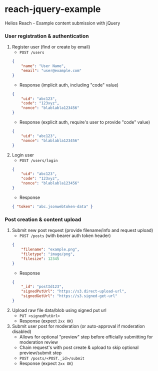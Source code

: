 # reach-jquery-example
Helios Reach - Example content submission with jQuery


### User registration & authentication

1. Register user (find or create by email)
    - `POST /users`
    ```json
    {
        "name": "User Name",
        "email": "user@example.com"
    }
    ```
    - Response (implicit auth, including "code" value)
    ```json
    {
        "uid": "abc123",
        "code": "123xyz",
        "nonce": "blablabla123456"
    }
    ```
    - Response (explicit auth, require's user to provide "code" value)
    ```json
    {
        "uid": "abc123",
        "nonce": "blablabla123456"
    }
    ```
2. Login user
    - `POST /users/login`
    ```json
    {
        "uid": "abc123",
        "code": "123xyz",
        "nonce": "blablabla123456"
    }
    ```
    - Response
    ```json
    { "token": "abc.jsonwebtoken-data" }
    ```


### Post creation & content upload

1. Submit new post request (provide filename/info and request upload)
    - `POST /posts` (with bearer auth token header)
    ```json
    {
        "filename": "example.png",
        "filetype": "image/png",
        "filesize": 12345
    }
    ```
    - Response
    ```json
    {
        "_id": "postId123",
        "signedPutUrl": "https://s3.direct-upload-url",
        "signedGetUrl": "https://s3.signed-get-url"
    }
    ```
2. Upload raw file data/blob using signed put url
    - `PUT <signedPutUrl>`
    - Response (expect `2xx OK`)
3. Submit user post for moderation (or auto-approval if moderation disabled)
    - Allows for optional "preview" step before officially submitting for moderation review
    - Chain request's with post create & upload to skip optional preview/submit step
    - `POST /posts/<POST._id>/submit`
    - Response (expect `2xx OK`)
